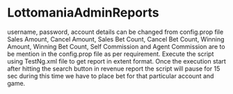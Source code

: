 # LottomaniaAdminReports
username, password, account details can be changed from config.prop file
Sales Amount, Cancel Amount, Sales Bet Count, Cancel Bet Count, Winning Amount, Winning Bet Count, Self Commission and Agent Commission are to be mention in the config.prop file as per requirement.
Execute the script using TestNg.xml file to get report in extent format.
Once the execution start after hitting the search button in revenue report the script will pause for 15 sec during this time we have to place bet for that particular account and game.
